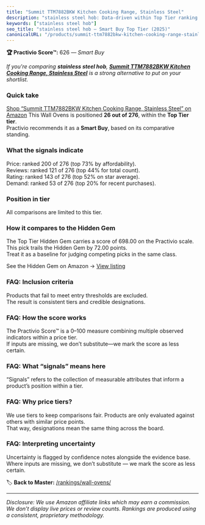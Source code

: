 ```yaml
---
title: "Summit TTM7882BKW Kitchen Cooking Range, Stainless Steel"
description: "stainless steel hob: Data-driven within Top Tier ranking using the Practivio Score™. Positioned by quality, value, demand, findability, momentum."
keywords: ["stainless steel hob"]
seo_title: "stainless steel hob — Smart Buy Top Tier (2025)"
canonicalURL: "/products/summit-ttm7882bkw-kitchen-cooking-range-stainless-steel-B01LYTDNYN/"
---
```


**🏆 Practivio Score™:** 626 — _Smart Buy_


*If you're comparing **stainless steel hob**, **[Summit TTM7882BKW Kitchen Cooking Range, Stainless Steel](https://www.amazon.com/dp/B01LYTDNYN?tag=practivio-20)** is a strong alternative to put on your shortlist.*
### Quick take
[Shop “Summit TTM7882BKW Kitchen Cooking Range, Stainless Steel” on Amazon](https://www.amazon.com/dp/B01LYTDNYN?tag=practivio-20)
This Wall Ovens is positioned **26 out of 276**, within the **Top Tier tier**.  
Practivio recommends it as a **Smart Buy**, based on its comparative standing.

### What the signals indicate
Price: ranked 200 of 276 (top 73% by affordability).  
Reviews: ranked 121 of 276 (top 44% for total count).  
Rating: ranked 143 of 276 (top 52% on star average).  
Demand: ranked 53 of 276 (top 20% for recent purchases).

### Position in tier
All comparisons are limited to this tier.

### How it compares to the Hidden Gem
The Top Tier Hidden Gem carries a score of 698.00 on the Practivio scale.  
This pick trails the Hidden Gem by 72.00 points.  
Treat it as a baseline for judging competing picks in the same class.  

See the Hidden Gem on Amazon → [View listing](https://www.amazon.com/dp/B00N45FU58?tag=practivio-20)

### FAQ: Inclusion criteria
Products that fail to meet entry thresholds are excluded.  
The result is consistent tiers and credible designations.

### FAQ: How the score works
The Practivio Score™ is a 0–100 measure combining multiple observed indicators within a price tier.  
If inputs are missing, we don’t substitute—we mark the score as less certain.

### FAQ: What “signals” means here
“Signals” refers to the collection of measurable attributes that inform a product’s position within a tier.

### FAQ: Why price tiers?
We use tiers to keep comparisons fair. Products are only evaluated against others with similar price points.  
That way, designations mean the same thing across the board.

### FAQ: Interpreting uncertainty
Uncertainty is flagged by confidence notes alongside the evidence base.  
Where inputs are missing, we don’t substitute — we mark the score as less certain.


🏷️ **Back to Master:** [/rankings/wall-ovens/](/rankings/wall-ovens/)

---
_Disclosure: We use Amazon affiliate links which may earn a commission. We don’t display live prices or review counts. Rankings are produced using a consistent, proprietary methodology._
